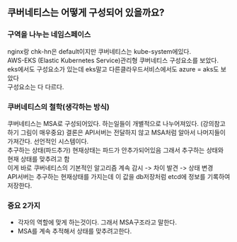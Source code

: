 ## 쿠버네티스는 어떻게 구성되어 있을까요?


### 구역을 나누는 네임스페이스
nginx랑 chk-hn은 default이지만 쿠버네티스는 kube-system에있다.<br>
AWS-EKS (Elastic Kubernetes Service)관리형 쿠버네티스 구성요소를 보았다. <br>
eks에서도 구성요소가 있는데 eks말고 다른클라우드서비스에서도 azure = aks도 보았다<br>
구성요소는 다 다르다.

### 쿠버네티스의 철학(생각하는 방식)
쿠버네티스는 MSA로 구성되어있다. 하는일들이 개별적으로 나누어져있다.
(강의참고하기 그림이 매우중요) 결론은 API서버는 전달하지 않고 MSA처럼 알아서 나머지들이 가져간다.
선언적인 시스템이다.<br>
추구하는 상태(파드추가) 현재상태는 파드가 안추가되어있음 그래서 추구하는 상태와 현재 상태를 맞추려고 함 <br>
이게 바로 쿠버네티스의 기본적인 알고리즘 계속 감시 -> 차이 발견 -> 상태 변경  <br>
API서버는 추구하는 현재상태를 가지는데 이 값을 db저장처럼 etcd에 정보를 기록하여 저장한다.


### 중요 2가지
- 각자의 역할에 맞게 하는것이다. 그래서 MSA구조라고 말한다.
- MSA를 계속 추적해서 상태를 맞추려고한다. 

